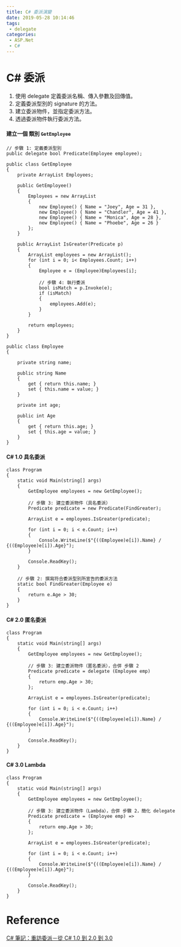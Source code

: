 ```yaml
---
title: C# 委派演變
date: 2019-05-28 10:14:46
tags:
 - delegate
categories: 
 - ASP.Net
 - C#
---
```


# C# 委派
1. 使用 delegate 定義委派名稱、傳入參數及回傳值。
2. 定義委派型別的 signature 的方法。
3. 建立委派物件，並指定委派方法。
4. 透過委派物件執行委派方法。

#### 建立一個 類別 `GetEmployee`
    // 步驟 1: 定義委派型別
    public delegate bool Predicate(Employee employee);

    public class GetEmployee
    {
        private ArrayList Employees;

        public GetEmployee()
        {
            Employees = new ArrayList
            {
                new Employee() { Name = "Joey", Age = 31 },
                new Employee() { Name = "Chandler", Age = 41 },
                new Employee() { Name = "Monica", Age = 28 },
                new Employee() { Name = "Phoebe", Age = 26 }
            };
        }

        public ArrayList IsGreater(Predicate p)
        {
            ArrayList employees = new ArrayList();
            for (int i = 0; i< Employees.Count; i++)
            {
                Employee e = (Employee)Employees[i];

                // 步驟 4: 執行委派
                bool isMatch = p.Invoke(e);
                if (isMatch)
                {
                    employees.Add(e);
                }
            }

            return employees;
        }
    }

    public class Employee
    {

        private string name;

        public string Name
        {
            get { return this.name; }
            set { this.name = value; }
        }

        private int age;

        public int Age
        {
            get { return this.age; }
            set { this.age = value; }
        }
    }

#### C# 1.0 具名委派
    class Program
    {
        static void Main(string[] args)
        {
            GetEmployee employees = new GetEmployee();

            // 步驟 3: 建立委派物件（具名委派）
            Predicate predicate = new Predicate(FindGreater);

            ArrayList e = employees.IsGreater(predicate);

            for (int i = 0; i < e.Count; i++)
            {
                Console.WriteLine($"{((Employee)e[i]).Name} / {((Employee)e[i]).Age}");
            }

            Console.ReadKey();
        }

        // 步驟 2: 撰寫符合委派型別所宣告的委派方法
        static bool FindGreater(Employee e)
        {
            return e.Age > 30;
        }
    }

#### C# 2.0 匿名委派
    class Program
    {
        static void Main(string[] args)
        {
            GetEmployee employees = new GetEmployee();

            // 步驟 3: 建立委派物件（匿名委派），合併 步驟 2
            Predicate predicate = delegate (Employee emp)
            {
                return emp.Age > 30;
            };

            ArrayList e = employees.IsGreater(predicate);

            for (int i = 0; i < e.Count; i++)
            {
                Console.WriteLine($"{((Employee)e[i]).Name} / {((Employee)e[i]).Age}");
            }

            Console.ReadKey();
        }
    }

#### C# 3.0 Lambda
    class Program
    {
        static void Main(string[] args)
        {
            GetEmployee employees = new GetEmployee();

            // 步驟 3: 建立委派物件（Lambda），合併 步驟 2，簡化 delegate
            Predicate predicate = (Employee emp) =>
            {
                return emp.Age > 30;
            };

            ArrayList e = employees.IsGreater(predicate);

            for (int i = 0; i < e.Count; i++)
            {
                Console.WriteLine($"{((Employee)e[i]).Name} / {((Employee)e[i]).Age}");
            }

            Console.ReadKey();
        }
    }

# Reference
[C# 筆記：重訪委派－從 C# 1.0 到 2.0 到 3.0](https://www.huanlintalk.com/2009/01/delegate-revisited-csharp-1-to-2-to-3.html)
